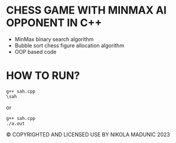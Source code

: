 # CHESS GAME WITH MINMAX AI OPPONENT IN C++
* MinMax binary search algorithm
* Bubble sort chess figure allocation algorithm
* OOP based code

# HOW TO RUN?
```
g++ sah.cpp
\sah
```
or
```
g++ sah.cpp
./a.out
```

© COPYRIGHTED AND LICENSED USE BY NIKOLA MADUNIC 2023
